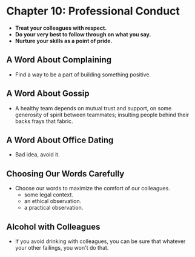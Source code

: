 # Chapter 10: Professional Conduct

* **Treat your colleagues with respect.**
* **Do your very best to follow through on what you say.**
* **Nurture your skills as a point of pride.**

## A Word About Complaining

* Find a way to be a part of building something positive.

## A Word About Gossip

* A healthy team depends on mutual trust and support, on some generosity of spirit between teammates; insulting people behind their backs frays that fabric.

## A Word About Office Dating

* Bad idea, avoid it.

## Choosing Our Words Carefully

* Choose our words to maximize the comfort of our colleagues.
  * some legal context.
  * an ethical observation.
  * a practical observation.

## Alcohol with Colleagues

* If you avoid drinking with colleagues, you can be sure that whatever your other failings, you won't do that.
